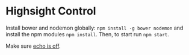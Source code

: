 # Highsight Control

Install bower and nodemon globally: `npm install -g bower nodemon` and install the npm modules `npm install`. Then, to start run `npm start`.

Make sure [echo is off](http://localhost:3000/roboteq/set/echo/?echo=false).